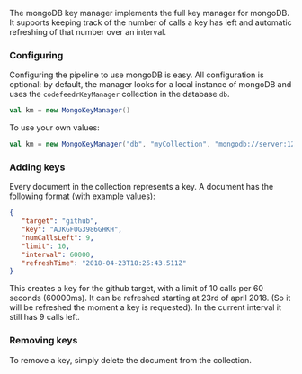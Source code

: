 The mongoDB key manager implements the full key manager for mongoDB. It supports keeping track of the number of calls a key has left and automatic refreshing of that number over an interval.

### Configuring

Configuring the pipeline to use mongoDB is easy. All configuration is optional: by default, the manager looks for a local instance of mongoDB and uses the `codefeedrKeyManager` collection in the database `db`. 

```scala
val km = new MongoKeyManager()
```

To use your own values:

```scala
val km = new MongoKeyManager("db", "myCollection", "mongodb://server:12345)
```

### Adding keys

Every document in the collection represents a key. A document has the following format (with example values):

```json
{
   "target": "github",
   "key": "AJKGFUG3986GHKH",
   "numCallsLeft": 9,
   "limit": 10,
   "interval": 60000,
   "refreshTime": "2018-04-23T18:25:43.511Z"
}
```

This creates a key for the github target, with a limit of 10 calls per 60 seconds (60000ms). It can be refreshed starting at 23rd of april 2018. (So it will be refreshed the moment a key is requested). In the current interval it still has 9 calls left.

### Removing keys

To remove a key, simply delete the document from the collection.
